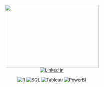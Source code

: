 <div id="header" align="center">
  <img src="https://www.bing.com/th/id/OGC.91168b4873f6659b3e9fdfe4b89cd864?pid=1.7&rurl=https%3a%2f%2fcapturly.com%2fblog%2fwp-content%2fuploads%2f2018%2f02%2fData-Website-Analytics.gif&ehk=R5KHvXhloUbZ3hcZAlGbWBB6zM72RZubk6Ck5OzkTBI%3d" height=200 width=300>
</div>

<div id="badges" align = "center"> 
  <a href = "https://www.linkedin.com/">
    <img alt = "Linked in" src = "https://img.shields.io/badge/LinkedIn-blue?logo=linkedin&logoColor=white">
  </a> 
</div>

<p align = "center">
<img alt = "R" src = "https://img.shields.io/badge/R Data Science-lightgrey?logo=R&logoColor=white"> 
<img alt = "SQL" src = "https://img.shields.io/badge/MySQL-red?logo=MySQL&logoColor=white">
<img alt = "Tableau" src = "https://img.shields.io/badge/Tableau-informational?logo=Tableau&logoColor=white">
<img alt = "PowerBI" src = "https://img.shields.io/badge/PowerBI-gold?logo=PowerBi&logoColor=white">
</p>
